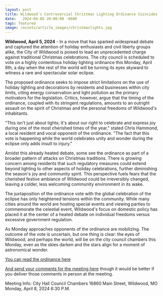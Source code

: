 ```yaml
---
layout: post
title: Wildwood's Controversial Christmas Lighting Ordinance Coincides with Global Eclipse Celebrations
date:   2024-04-06 20:00:00 -0600
tags: featured
image: /assets/article_images/christmaslights.jpg
---
```

**Wildwood, April 5, 2024** - In a move that has sparked widespread debate and captured the attention of holiday enthusiasts and civil liberty groups alike, the City of Wildwood is poised to lead an unprecedented charge against traditional Christmas celebrations. The city council is scheduled to vote on a highly contentious holiday lighting ordinance this Monday, April 8th, a day when the rest of the world will be turning its eyes skyward to witness a rare and spectacular solar eclipse.

The proposed ordinance seeks to impose strict limitations on the use of holiday lighting and decorations by residents and businesses within city limits, citing energy conservation and light pollution as the primary motivators for the legislation. Critics, however, argue that the timing of the ordinance, coupled with its stringent regulations, amounts to an outright assault on the spirit of Christmas and the personal freedoms of Wildwood's inhabitants.

"This isn't just about lights; it's about our right to celebrate and express joy during one of the most cherished times of the year," stated Chris Hammond, a local resident and vocal opponent of the ordinance. "The fact that this vote is happening while the world celebrates unity and wonder during the eclipse only adds insult to injury."

Amidst this already heated debate, some see the ordinance as part of a broader pattern of attacks on Christmas traditions. There is growing concern among residents that such regulatory measures could extend beyond lighting to other aspects of holiday celebrations, further diminishing the season's joy and community spirit. This perspective fuels fears that the cherished festive ambiance of Wildwood could be irreversibly changed, leaving a colder, less welcoming community environment in its wake.

The juxtaposition of the ordinance vote with the global celebration of the eclipse has only heightened tensions within the community. While many cities around the world are hosting special events and viewing parties to commemorate the celestial event, Wildwood's focus on domestic policy has placed it at the center of a heated debate on individual freedoms versus excessive government regulation.

As Monday approaches opponents of the ordinance are mobilizing. The outcome of the vote is uncertain, but one thing is clear: the eyes of Wildwood, and perhaps the world, will be on the city council chambers this Monday, even as the skies darken and the stars align for a moment of astronomical wonder.

[You can read the ordinance here](https://www.cityofwildwood.com/AgendaCenter/ViewFile/Item/39092?fileID=46768&fbclid=IwAR05IvRqjzQ9hrDfD3chjPJ_zDUTkEWgaMMdV8Zgc-o9wKl_DR6oFMwVTQA_aem_AaG7xYZyqrNxGs5v-8FS24lvDe1qRllBaFUtmRe7zxM9PssCeL8el2f_85KBMUVIPMXn-vFrggRDNYoa_9-j70Fi)

[And send your comments for the meeting here](https://www.cityofwildwood.com/FormCenter/Planning-Department-5/Meeting-Comment-Form-48?fbclid=IwAR0oiGBBjuIp0iwvzcc6yXyHjgRfHfLDXadn5DjibaeBLVG2z99kLoIbs00_aem_AaGaUdXK74xF-JVvVAt4OLGJN6fAe08OtElwgIG1y3kSQ17S-HH5mSBTdS8q4DUKN0zJy_3kQ6wXcv3yVAGmQHGb) though it would be better if you deliver those comments in person at the meeting.

Meeting Info:
City Hall Council Chambers
16860 Main Street, Wildwood, MO
Monday, April 8, 2024 6:30 P.M.
